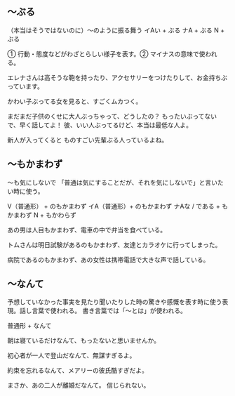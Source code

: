 
## 〜ぶる
（本当はそうではないのに）〜のように振る舞う
イAい + ぶる ナA + ぶる N + ぶる


① 行動・態度などがわざとらしい様子を表す。② マイナスの意味で使われる。

エレナさんは高そうな鞄を持ったり、アクセサリーをつけたりして、お金持ちぶっています。

かわい子ぶってる女を見ると、すごくムカつく。

まだまだ子供のくせに大人ぶっちゃって、どうしたの？
もったいぶってないで、早く話してよ！
彼、いい人ぶってるけど、本当は最低な人よ。

新人が入ってくると ものすごい先輩ぶる人っているよね。



## 〜もかまわず
〜も気にしないで   「普通は気にすることだが、それを気にしないで」と言いたい時に使う。

V（普通形） + のもかまわず イA（普通形）+ のもかまわず ナAな / である + もかまわず N  + もかわらず


あの男は人目もかまわず、電車の中で弁当を食べている。

トムさんは明日試験があるのもかまわず、友達とカラオケに行ってしまった。

病院であるのもかまわず、あの女性は携帯電話で大きな声で話している。

## 〜なんて
予想していなかった事実を見たり聞いたりした時の驚きや感慨を表す時に使う表現。話し言葉で使われる。
書き言葉では「〜とは」が使われる。

普通形 + なんて


朝は寝ているだけなんて、もったないと思いませんか。

初心者が一人で登山だなんて、無謀すぎるよ。

約束を忘れるなんて、メアリーの彼氏酷すぎだよ。

まさか、あの二人が離婚だなんて。
信じられない。

